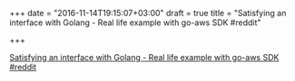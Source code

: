 +++
date = "2016-11-14T19:15:07+03:00"
draft = true
title = "Satisfying an interface with Golang - Real life example with go-aws SDK  #reddit"

+++

<p><a href="https://t.co/0bLEOE3a87">Satisfying an interface with Golang - Real life example with go-aws SDK  #reddit</a></p>
